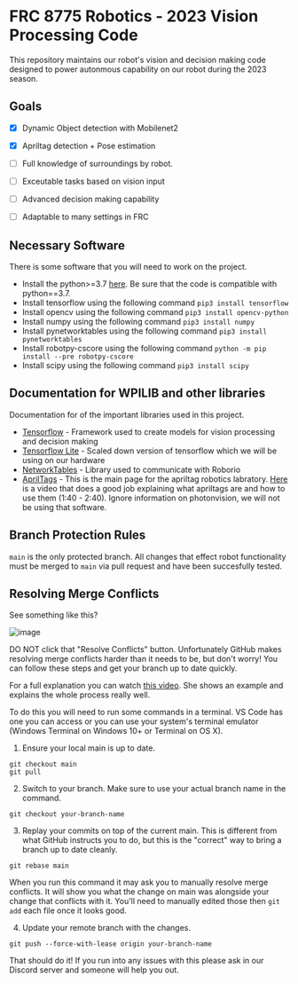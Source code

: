 # FRC 8775 Robotics - 2023 Vision Processing Code
This repository maintains our robot's vision and decision making code designed to power autonmous capability on our robot during the 2023 season.

## Goals
 - [x] Dynamic Object detection with Mobilenet2 
 - [x] Apriltag detection + Pose estimation
 - [ ] Full knowledge of surroundings by robot.
 - [ ] Exceutable tasks based on vision input
 - [ ] Advanced decision making capability
 - [ ] Adaptable to many settings in FRC


## Necessary Software
There is some software that you will need to work on the project.

- Install the python>=3.7 [here](https://www.python.org/). Be sure that the code is compatible with python==3.7.
- Install tensorflow using the following command `pip3 install tensorflow`
- Install opencv using the following command `pip3 install opencv-python`
- Install numpy using the following command `pip3 install numpy`
- Install pynetworktables using the following command `pip3 install pynetworktables`
- Install robotpy-cscore using the following command `python -m pip install --pre robotpy-cscore`
- Install scipy using the following command `pip3 install scipy`

## Documentation for WPILIB and other libraries
Documentation for of the important libraries used in this project.
 - [Tensorflow](https://www.tensorflow.org/guide) - Framework used to create models for vision processing and decision making
 - [Tensorflow Lite](https://www.tensorflow.org/lite/guide) - Scaled down version of tensorflow which we will be using on our hardware
 - [NetworkTables](https://robotpy.readthedocs.io/projects/pynetworktables/en/stable/api.html) - Library used to communicate with Roborio
 - [AprilTags](https://april.eecs.umich.edu/software/apriltag) - This is the main page for the apriltag robotics labratory. [Here](https://www.youtube.com/watch?v=TG9KAa2EGzQ&authuser=0) is a video that does a good job explaining what apriltags are and how to use them (1:40 - 2:40). Ignore information on photonvision, we will not be using that software.
 
 ## Branch Protection Rules
 `main` is the only protected branch. All changes that effect robot functionality must be merged to `main` via pull request and have been succesfully tested.

## Resolving Merge Conflicts

See something like this?

![image](https://user-images.githubusercontent.com/58612/178773622-c5c66379-4020-47f0-aa52-68d22b86744e.png)

DO NOT click that "Resolve Conflicts" button. Unfortunately GitHub makes resolving merge conflicts harder than it needs to
be, but don't worry! You can follow these steps and get your branch up to date
quickly.

For a full explanation you can watch [this video](https://www.youtube.com/watch?v=I0hUvy7SW6M). She shows an example and explains the whole process really well.

To do this you will need to run some commands in a terminal. VS Code has one you can access or you can use your system's terminal emulator (Windows Terminal on Windows 10+ or Terminal on OS X).

1. Ensure your local main is up to date.

```
git checkout main
git pull
```

2. Switch to your branch. Make sure to use your actual branch name in the command.

```
git checkout your-branch-name
```

3. Replay your commits on top of the current main. This is different from what GitHub instructs you to do, but this is the "correct" way to bring a branch up to date cleanly.

```
git rebase main
```

When you run this command it may ask you to manually resolve merge conflicts. It will show you what the change on main was alongside your change that conflicts with it. You'll need to manually edited those then `git add` each file once it looks good.

4. Update your remote branch with the changes.

```
git push --force-with-lease origin your-branch-name
```

That should do it! If you run into any issues with this please ask in our Discord server and someone will help you out.

